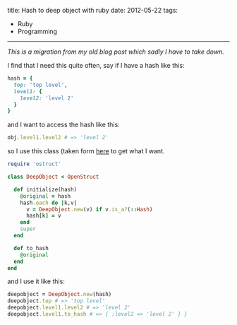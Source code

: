 title: Hash to deep object with ruby
date: 2012-05-22
tags:
- Ruby
- Programming
---
_This is a migration from my old blog post which sadly I have to take
down._
<!-- more -->
I find that I need this quite often, say if I have a hash like this:

``` ruby
hash = {
  top: 'top level',
  level1: {
    level2: 'level 2'
  }
}
```
<!-- more -->
and I want to access the hash like this:

``` ruby
obj.level1.level2 # => 'level 2'
```

so I use this class (taken form [here](http://pullmonkey.com/2008/01/06/convert-a-ruby-hash-into-a-class-object) to get what I want.

``` ruby
require 'ostruct'

class DeepObject < OpenStruct

  def initialize(hash)
    @original = hash
    hash.each do |k,v|
      v = DeepObject.new(v) if v.is_a?(::Hash)
      hash[k] = v
    end
    super
  end

  def to_hash
    @original
  end
end
```

and I use it like this:

``` ruby
deepobject = DeepObject.new(hash)
deepobject.top # => 'top level'
deepobject.level1.level2 # => 'level 2'
deepobject.level1.to_hash # => { :level2 => 'level 2' } }
```
